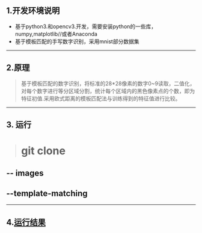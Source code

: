 ## 1.开发环境说明
 - 基于python3.和opencv3.开发，需要安装python的一些库，numpy,matplotlib//或者Anaconda
- 基于模板匹配的手写数字识别，采用mnist部分数据集
-----
## 2.原理
>基于模板匹配的数字识别，将标准的28*28像素的数字0~9读取，二值化，对每个数字进行等分区域分割，统计每个区域内的黑色像素点的个数，即为特征初值.采用欧式距离的模板匹配法与训练得到的特征值进行比较。
------
## 3. 运行
> # git clone


## -- images  
##  --template-matching

-------
## 4.[运行结果](\结果.png)

